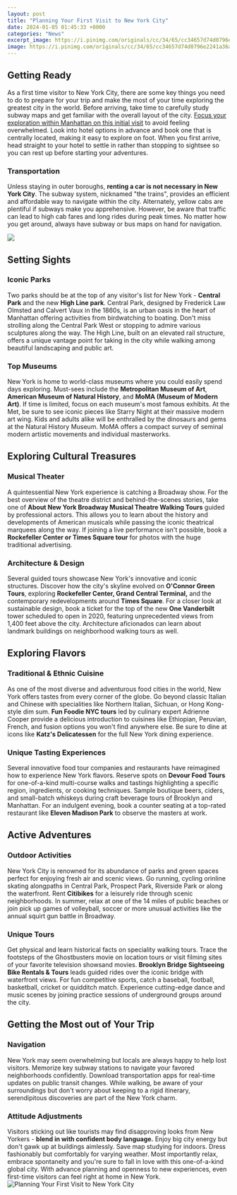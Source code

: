 ```yaml
---
layout: post
title: "Planning Your First Visit to New York City"
date: 2024-01-05 01:45:33 +0000
categories: "News"
excerpt_image: https://i.pinimg.com/originals/cc/34/65/cc34657d74d0796e2241a36a2eb76de4.png
image: https://i.pinimg.com/originals/cc/34/65/cc34657d74d0796e2241a36a2eb76de4.png
---
```


## Getting Ready 
As a first time visitor to New York City, there are some key things you need to do to prepare for your trip and make the most of your time exploring the greatest city in the world. Before arriving, take time to carefully study subway maps and get familiar with the overall layout of the city. [Focus your exploration within Manhattan on this initial visit](https://travelokla.github.io/2023-12-27-les-beaucoup-de-belles-choses-que-j-aime-lorsque-je-voyage-en-italie/) to avoid feeling overwhelmed. Look into hotel options in advance and book one that is centrally located, making it easy to explore on foot. When you first arrive, head straight to your hotel to settle in rather than stopping to sightsee so you can rest up before starting your adventures. 
### Transportation 
Unless staying in outer boroughs, **renting a car is not necessary in New York City**. The subway system, nicknamed "the trains", provides an efficient and affordable way to navigate within the city. Alternately, yellow cabs are plentiful if subways make you apprehensive. However, be aware that traffic can lead to high cab fares and long rides during peak times. No matter how you get around, always have subway or bus maps on hand for navigation.

![](https://i.pinimg.com/originals/35/99/83/3599832ca964bb7208a944bba8433a42.jpg)
## Setting Sights 
### Iconic Parks 
Two parks should be at the top of any visitor's list for New York - **Central Park** and the new **High Line park**. Central Park, designed by Frederick Law Olmsted and Calvert Vaux in the 1860s, is an urban oasis in the heart of Manhattan offering activities from birdwatching to boating. Don't miss strolling along the Central Park West or stopping to admire various sculptures along the way. The High Line, built on an elevated rail structure, offers a unique vantage point for taking in the city while walking among beautiful landscaping and public art. 
### Top Museums 
New York is home to world-class museums where you could easily spend days exploring. Must-sees include the **Metropolitan Museum of Art**, **American Museum of Natural History**, and **MoMA (Museum of Modern Art)**. If time is limited, focus on each museum's most famous exhibits. At the Met, be sure to see iconic pieces like Starry Night at their massive modern art wing. Kids and adults alike will be enthralled by the dinosaurs and gems at the Natural History Museum. MoMA offers a compact survey of seminal modern artistic movements and individual masterworks.
## Exploring Cultural Treasures
### Musical Theater 
A quintessential New York experience is catching a Broadway show. For the best overview of the theatre district and behind-the-scenes stories, take one of **About New York Broadway Musical Theatre Walking Tours** guided by professional actors. This allows you to learn about the history and developments of American musicals while passing the iconic theatrical marquees along the way. If joining a live performance isn't possible, book a **Rockefeller Center or Times Square tour** for photos with the huge traditional advertising. 
### Architecture & Design
Several guided tours showcase New York's innovative and iconic structures. Discover how the city's skyline evolved on **O'Connor Green Tours**, exploring **Rockefeller Center, Grand Central Terminal,** and the contemporary redevelopments around **Times Square**. For a closer look at sustainable design, book a ticket for the top of the new **One Vanderbilt** tower scheduled to open in 2020, featuring unprecedented views from 1,400 feet above the city. Architecture aficionados can learn about landmark buildings on neighborhood walking tours as well.
## Exploring Flavors
### Traditional & Ethnic Cuisine
As one of the most diverse and adventurous food cities in the world, New York offers tastes from every corner of the globe. Go beyond classic Italian and Chinese with specialities like Northern Italian, Sichuan, or Hong Kong-style dim sum. **Fun Foodie NYC tours** led by culinary expert Adrienne Cooper provide a delicious introduction to cuisines like Ethiopian, Peruvian, French, and fusion options you won't find anywhere else. Be sure to dine at icons like **Katz's Delicatessen** for the full New York dining experience. 
### Unique Tasting Experiences
Several innovative food tour companies and restaurants have reimagined how to experience New York flavors. Reserve spots on **Devour Food Tours** for one-of-a-kind multi-course walks and tastings highlighting a specific region, ingredients, or cooking techniques. Sample boutique beers, ciders, and small-batch whiskeys during craft beverage tours of Brooklyn and Manhattan. For an indulgent evening, book a counter seating at a top-rated restaurant like **Eleven Madison Park** to observe the masters at work.
## Active Adventures
### Outdoor Activities 
New York City is renowned for its abundance of parks and green spaces perfect for enjoying fresh air and scenic views. Go running, cycling orinline skating alongpaths in Central Park, Prospect Park, Riverside Park or along the waterfront. Rent **Citibikes** for a leisurely ride through scenic neighborhoods. In summer, relax at one of the 14 miles of public beaches or join pick up games of volleyball, soccer or more unusual activities like the annual squirt gun battle in Broadway. 
### Unique Tours 
Get physical and learn historical facts on speciality walking tours. Trace the footsteps of the Ghostbusters movie on location tours or visit filming sites of your favorite television showsand movies. **Brooklyn Bridge Sightseeing Bike Rentals & Tours** leads guided rides over the iconic bridge with waterfront views. For fun competitive sports, catch a baseball, football, basketball, cricket or quidditch match. Experience cutting-edge dance and music scenes by joining practice sessions of underground groups around the city.
## Getting the Most out of Your Trip
### Navigation
New York may seem overwhelming but locals are always happy to help lost visitors. Memorize key subway stations to navigate your favored neighborhoods confidently. Download transportation apps for real-time updates on public transit changes. While walking, be aware of your surroundings but don't worry about keeping to a rigid itinerary, serendipitous discoveries are part of the New York charm. 
### Attitude Adjustments
Visitors sticking out like tourists may find disapproving looks from New Yorkers - **blend in with confident body language.** Enjoy big city energy but don't gawk up at buildings aimlessly. Save map studying for indoors. Dress fashionably but comfortably for varying weather. Most importantly relax, embrace spontaneity and you're sure to fall in love with this one-of-a-kind global city. With advance planning and openness to new experiences, even first-time visitors can feel right at home in New York.
![Planning Your First Visit to New York City](https://i.pinimg.com/originals/cc/34/65/cc34657d74d0796e2241a36a2eb76de4.png)